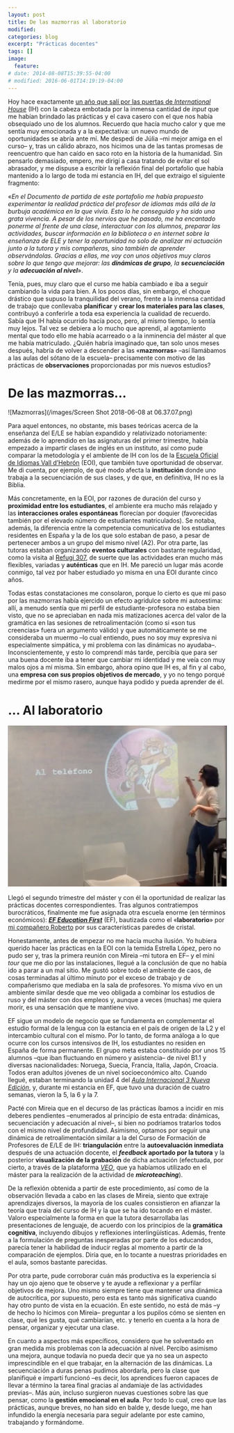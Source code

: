 ```yaml
---
layout: post
title: De las mazmorras al laboratorio
modified:
categories: blog
excerpt: "Prácticas docentes"
tags: []
image:
  feature:
# date: 2014-08-08T15:39:55-04:00
# modified: 2016-06-01T14:19:19-04:00
---
```

Hoy hace exactamente <a href="https://immalopez.github.io/blog/punto-de-partida/" target="_blank">un año que salí por las puertas de _International House_</a> (IH) con la cabeza embotada por la inmensa cantidad de _input_ que me habían brindado las prácticas y el cava casero con el que nos había obsequiado uno de los alumnos. Recuerdo que hacía mucho calor y que me sentía muy emocionada y a la expectativa: un nuevo mundo de oportunidades se abría ante mí. Me despedí de Júlia –mi mejor amiga en el curso– y, tras un cálido abrazo, nos hicimos una de las tantas promesas de reencuentro que han caído en saco roto en la historia de la humanidad. Sin pensarlo demasiado, empero, me dirigí a casa tratando de evitar el sol abrasador, y me dispuse a escribir la reflexión final del portafolio que había mantenido a lo largo de toda mi estancia en IH, del que extraigo el siguiente fragmento:

«_En el Documento de partida de este portafolio me había propuesto experimentar la realidad práctica del profesor de idiomas más allá de la burbuja académica en la que vivía. Esto lo he conseguido y ha sido una grata vivencia. A pesar de los nervios que he pasado, me ha encantado ponerme al frente de una clase, interactuar con los alumnos, preparar las actividades, buscar información en la biblioteca o en internet sobre la enseñanza de ELE y tener la oportunidad no solo de analizar mi actuación junto a la tutora y mis compañeras, sino también de aprender observándolas. Gracias a ellas, me voy con unos objetivos muy claros sobre lo que tengo que mejorar: las **dinámicas de grupo**, la **secuenciación** y la **adecuación al nivel**_».

Tenía, pues, muy claro que el curso me había cambiado e iba a seguir cambiando la vida para bien. A los pocos días, sin embargo, el choque drástico que supuso la tranquilidad del verano, frente a la inmensa cantidad de trabajo que conllevaba **planificar** y **crear los materiales para las clases**, contribuyó a conferirle a toda esa experiencia la cualidad de recuerdo. Sabía que IH había ocurrido hacía poco, pero, al mismo tiempo, lo sentía muy lejos. Tal vez se debiera a lo mucho que aprendí, al agotamiento mental que todo ello me había acarreado o a la inminencia del máster al que me había matriculado. ¿Quién habría imaginado que, tan solo unos meses después, habría de volver a descender a las «**mazmorras**» –así llamábamos a las aulas del sótano de la escuela– precisamente con motivo de las prácticas de **observaciones** proporcionadas por mis nuevos estudios?

# De las mazmorras...
![Mazmorras](/images/Screen Shot 2018-06-08 at 06.37.07.png)

Para aquel entonces, no obstante, mis bases teóricas acerca de la enseñanza del E/LE se habían expandido y relativizado notoriamente: además de lo aprendido en las asignaturas del primer trimestre, había empezado a impartir clases de inglés en un instituto, así como pude comparar la metodología y el ambiente de IH con los de la <a href="http://www.eoibcnvh.cat" target="_blank">Escuela Oficial de Idiomas Vall d’Hebrón</a> (EOI), que también tuve oportunidad de observar. Me di cuenta, por ejemplo, de qué modo afecta la **institución** donde uno trabaja a la secuenciación de sus clases, y de que, en definitiva, IH no es la Biblia.

Más concretamente, en la EOI, por razones de duración del curso y **proximidad entre los estudiantes**, el ambiente era mucho más relajado y las **interacciones orales espontáneas** florecían por doquier (favorecidas también por el elevado número de estudiantes matriculados). Se notaba, además, la diferencia entre la competencia comunicativa de los estudiantes residentes en España y la de los que solo estaban de paso, a pesar de pertenecer ambos a un grupo del mismo nivel (A2). Por otra parte, las tutoras estaban organizando **eventos culturales** con bastante regularidad, como la visita al <a href="http://ajuntament.barcelona.cat/museuhistoria/es/muhba-refugi-307" target="_blank">Refugi 307</a>, de suerte que las actividades eran mucho más flexibles, variadas y **auténticas** que en IH. Me pareció un lugar más acorde conmigo, tal vez por haber estudiado yo misma en una EOI durante cinco años.

Todas estas constataciones me consolaron, porque lo cierto es que mi paso por las mazmorras había ejercido un efecto agridulce sobre mi autoestima: allí, a menudo sentía que mi perfil de estudiante-profesora no estaba bien visto, que no se apreciaban en nada mis matizaciones acerca del valor de la gramática en las sesiones de retroalimentación (como si «son tus creencias» fuera un argumento válido) y que automáticamente se me consideraba un muermo –lo cual entiendo, pues no soy muy expresiva ni especialmente simpática, y mi problema con las dinámicas no ayudaba–. Inconscientemente, y esto lo comprendí más tarde, percibía que para ser una buena docente iba a tener que cambiar mi identidad y me veía con muy malos ojos a mí misma. Sin embargo, ahora opino que IH es, al fin y al cabo, una **empresa con sus propios objetivos de mercado**, y yo no tengo porqué medirme por el mismo rasero, aunque haya podido y pueda aprender de él.

# ... Al laboratorio
![Laboratorio](/images/soddos.jpeg)

Llegó el segundo trimestre del máster y con él la oportunidad de realizar las prácticas docentes correspondientes. Tras algunos contratiempos burocráticos, finalmente me fue asignada otra escuela enorme (en términos económicos): <a href="https://www.ef.com.es" target="_blank">**_EF Education First_**</a> (EF), bautizada como el «**laboratorio**» por <a href="http://rlarizbeascoa.blogspot.com/?m=1" target="_blank">mi compañero Roberto</a> por sus características paredes de cristal.

Honestamente, antes de empezar no me hacía mucha ilusión. Yo hubiera querido hacer las prácticas en la EOI con la temida Estrella López, pero no pudo ser y, tras la primera reunión con Mireia –mi tutora en EF– y el mini _tour_ que me dio por las instalaciones, llegué a la conclusión de que no había ido a parar a un mal sitio. Me gustó sobre todo el ambiente de caos, de cosas terminadas al último minuto por el exceso de trabajo y de compañerismo que mediaba en la sala de profesores. Yo misma vivo en un ambiente similar desde que me veo obligada a combinar los estudios de ruso y del máster con dos empleos y, aunque a veces (muchas) me quiera morir, es una sensación que te mantiene vivo.

EF sigue un modelo de negocio que se fundamenta en complementar el estudio formal de la lengua con la estancia en el país de origen de la L2 y el intercambio cultural con el mismo. Por lo tanto, de forma análoga a lo que ocurre con los cursos intensivos de IH, los estudiantes no residen en España de forma permanente. El grupo meta estaba constituido por unos 15 alumnos –que iban fluctuando en número y asistencia– de nivel B1.1 y diversas nacionalidades: Noruega, Suecia, Francia, Italia, Japón, Croacia. Todos eran adultos jóvenes de un nivel socioeconómico alto. Cuando llegué, estaban terminando la unidad 4 del <a href="https://www.difusion.com/tienda/aula-internacional-3-nueva-edicion/" target="_blank">_Aula Internacional 3 Nueva Edición_</a>, y, durante mi estancia en EF, que tuvo una duración de cuatro semanas, vieron la 5, la 6 y la 7.

Pacté con Mireia que en el decurso de las prácticas íbamos a incidir en mis deberes pendientes –enumerados al principio de esta entrada: dinámicas, secuenciación y adecuación al nivel–, si bien no podríamos tratarlos todos con el mismo nivel de profundidad. Asimismo, optamos por seguir una dinámica de retroalimentación similar a la del Curso de Formación de Profesores de E/LE de IH: **triangulación** entre la **autoevaluación inmediata** después de una actuación docente, el **_feedback_ aportado por la tutora** y la posterior **visualización de la grabación** de dicha actuación (efectuada, por cierto, a través de la plataforma <a href="https://portal.veo-group.com/" target="_blank">_VEO_</a>, que ya habíamos utilizado en el máster para la realización de la actividad de **_microteaching_**).

De la reflexión obtenida a partir de este procedimiento, así como de la observación llevada a cabo en las clases de Mireia, siento que extraje aprendizajes diversos, la mayoría de los cuales consistieron en afianzar la teoría que traía del curso de IH y la que se ha ido tocando en el máster. Valoro especialmente la forma en que la tutora desarrollaba las presentaciones de lenguaje, de acuerdo con los principios de la **gramática cognitiva**, incluyendo dibujos y reflexiones interlingüísticas. Además, frente a la formulación de preguntas inesperadas por parte de los educandos, parecía tener la habilidad de inducir reglas al momento a partir de la comparación de ejemplos. Diría que, en lo tocante a nuestras prioridades en el aula, somos bastante parecidas.

Por otra parte, pude corroborar cuán más productiva es la experiencia si hay un ojo ajeno que te observe y te ayude a reflexionar y a perfilar objetivos de mejora. Uno mismo siempre tiene que mantener una dinámica de autocrítica, por supuesto, pero esta es tanto más significativa cuando hay otro punto de vista en la ecuación. En este sentido, no está de más –y de hecho lo hicimos con Mireia– preguntar a los pupilos cómo se sienten en clase, qué les gusta, qué cambiarían, etc. y tenerlo en cuenta a la hora de pensar, organizar y ejecutar una clase.

En cuanto a aspectos más específicos, considero que he solventado en gran medida mis problemas con la adecuación al nivel. Percibo asimismo una mejora, aunque todavía no pueda decir que ya no sea un aspecto imprescindible en el que trabajar, en la alternación de las dinámicas. La secuenciación a duras penas pudimos abordarla, pero la clase que planifiqué e impartí funcionó –es decir, los aprendices fueron capaces de llevar a término la tarea final gracias al andamiaje de las actividades previas–. Más aún, incluso surgieron nuevas cuestiones sobre las que pensar, como la **gestión emocional en el aula**. Por todo lo cual, creo que las prácticas, aunque breves, no han sido en balde y, desde luego, me han infundido la energía necesaria para seguir adelante por este camino, trabajando y formándome.
